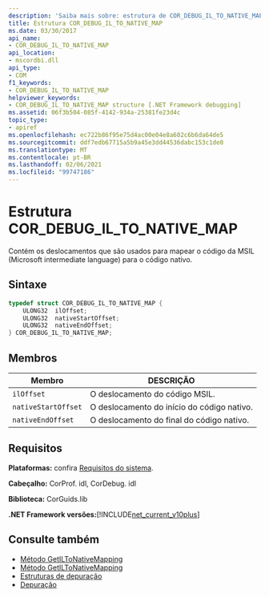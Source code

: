 ```yaml
---
description: 'Saiba mais sobre: estrutura de COR_DEBUG_IL_TO_NATIVE_MAP'
title: Estrutura COR_DEBUG_IL_TO_NATIVE_MAP
ms.date: 03/30/2017
api_name:
- COR_DEBUG_IL_TO_NATIVE_MAP
api_location:
- mscordbi.dll
api_type:
- COM
f1_keywords:
- COR_DEBUG_IL_TO_NATIVE_MAP
helpviewer_keywords:
- COR_DEBUG_IL_TO_NATIVE_MAP structure [.NET Framework debugging]
ms.assetid: 06f3b504-085f-4142-934a-25381fe23d4c
topic_type:
- apiref
ms.openlocfilehash: ec722b86f95e75d4ac00e04e8a602c6b6da64de5
ms.sourcegitcommit: ddf7edb67715a5b9a45e3dd44536dabc153c1de0
ms.translationtype: MT
ms.contentlocale: pt-BR
ms.lasthandoff: 02/06/2021
ms.locfileid: "99747186"
---
```

# <a name="cor_debug_il_to_native_map-structure"></a>Estrutura COR_DEBUG_IL_TO_NATIVE_MAP

Contém os deslocamentos que são usados ​​para mapear o código da MSIL (Microsoft intermediate language) para o código nativo.  
  
## <a name="syntax"></a>Sintaxe  
  
```cpp  
typedef struct COR_DEBUG_IL_TO_NATIVE_MAP {  
    ULONG32  ilOffset;  
    ULONG32  nativeStartOffset;  
    ULONG32  nativeEndOffset;  
} COR_DEBUG_IL_TO_NATIVE_MAP;  
```  
  
## <a name="members"></a>Membros  
  
|Membro|DESCRIÇÃO|  
|------------|-----------------|  
|`ilOffset`|O deslocamento do código MSIL.|  
|`nativeStartOffset`|O deslocamento do início do código nativo.|  
|`nativeEndOffset`|O deslocamento do final do código nativo.|  
  
## <a name="requirements"></a>Requisitos  

 **Plataformas:** confira [Requisitos do sistema](../../get-started/system-requirements.md).  
  
 **Cabeçalho:** CorProf. idl, CorDebug. idl  
  
 **Biblioteca:** CorGuids.lib  
  
 **.NET Framework versões:**[!INCLUDE[net_current_v10plus](../../../../includes/net-current-v10plus-md.md)]  
  
## <a name="see-also"></a>Consulte também

- [Método GetILToNativeMapping](../profiling/icorprofilerinfo-getiltonativemapping-method.md)
- [Método GetILToNativeMapping](icordebugcode-getiltonativemapping-method.md)
- [Estruturas de depuração](debugging-structures.md)
- [Depuração](index.md)
